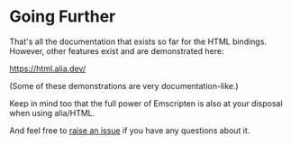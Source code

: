 Going Further
=============

That's all the documentation that exists so far for the HTML bindings. However,
other features exist and are demonstrated here:

https://html.alia.dev/

(Some of these demonstrations are very documentation-like.)

Keep in mind too that the full power of Emscripten is also at your disposal
when using alia/HTML.

And feel free to [raise an issue](https://github.com/alialib/alia-html/issues)
if you have any questions about it.
